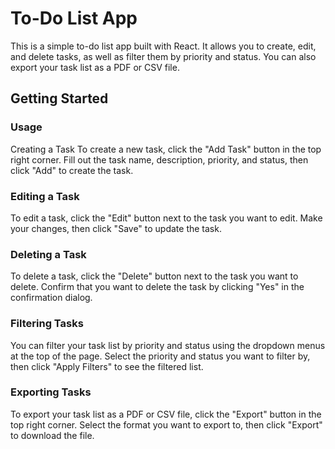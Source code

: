 # To-Do List App

This is a simple to-do list app built with React. It allows you to create, edit, and delete tasks, as well as filter them by priority and status. You can also export your task list as a PDF or CSV file.


## Getting Started


### Usage
Creating a Task
To create a new task, click the "Add Task" button in the top right corner. Fill out the task name, description, priority, and status, then click "Add" to create the task.

### Editing a Task
To edit a task, click the "Edit" button next to the task you want to edit. Make your changes, then click "Save" to update the task.

### Deleting a Task
To delete a task, click the "Delete" button next to the task you want to delete. Confirm that you want to delete the task by clicking "Yes" in the confirmation dialog.

### Filtering Tasks
You can filter your task list by priority and status using the dropdown menus at the top of the page. Select the priority and status you want to filter by, then click "Apply Filters" to see the filtered list.

### Exporting Tasks
To export your task list as a PDF or CSV file, click the "Export" button in the top right corner. Select the format you want to export to, then click "Export" to download the file.
